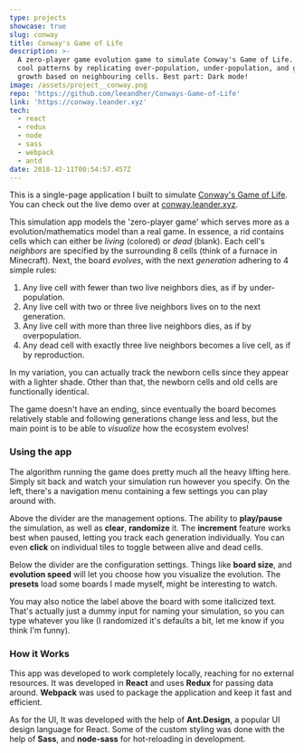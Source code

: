 ```yaml
---
type: projects
showcase: true
slug: conway
title: Conway's Game of Life
description: >-
  A zero-player game evolution game to simulate Conway's Game of Life. It makes
  cool patterns by replicating over-population, under-population, and generation
  growth based on neighbouring cells. Best part: Dark mode!
image: /assets/project__conway.png
repo: 'https://github.com/leeandher/Conways-Game-of-Life'
link: 'https://conway.leander.xyz'
tech:
  - react
  - redux
  - node
  - sass
  - webpack
  - antd
date: 2018-12-11T00:54:57.457Z
---
```


This is a single-page application I built to simulate [Conway's Game of Life](https://en.wikipedia.org/wiki/Conway%27s_Game_of_Life). You can check out the live demo over at [conway.leander.xyz](https://conway.leander.xyz).

This simulation app models the 'zero-player game' which serves more as a evolution/mathematics model than a real game. In essence, a rid contains cells which can either be _living_ (colored) or _dead_ (blank). Each cell's _neighbors_ are specified by the surrounding 8 cells (think of a furnace in Minecraft). Next, the board _evolves_, with the next _generation_ adhering to 4 simple rules:

1. Any live cell with fewer than two live neighbors dies, as if by under-population.
2. Any live cell with two or three live neighbors lives on to the next generation.
3. Any live cell with more than three live neighbors dies, as if by overpopulation.
4. Any dead cell with exactly three live neighbors becomes a live cell, as if by reproduction.

In my variation, you can actually track the newborn cells since they appear with a lighter shade. Other than that, the newborn cells and old cells are functionally identical.

The game doesn't have an ending, since eventually the board becomes relatively stable and following generations change less and less, but the main point is to be able to _visualize_ how the ecosystem evolves!

### Using the app

The algorithm running the game does pretty much all the heavy lifting here. Simply sit back and watch your simulation run however you specify. On the left, there's a navigation menu containing a few settings you can play around with.

Above the divider are the management options. The ability to **play/pause** the simulation, as well as **clear**, **randomize** it. The **increment** feature works best when paused, letting you track each generation individually. You can even **click** on individual tiles to toggle between alive and dead cells.

Below the divider are the configuration settings. Things like **board size**, and **evolution speed** will let you choose how you visualize the evolution. The **presets** load some boards I made myself, might be interesting to watch.

You may also notice the label above the board with some italicized text. That's actually just a dummy input for naming your simulation, so you can type whatever you like (I randomized it's defaults a bit, let me know if you think I'm funny).

### How it Works

This app was developed to work completely locally, reaching for no external resources. It was developed in **React** and uses **Redux** for passing data around. **Webpack** was used to package the application and keep it fast and efficient.

As for the UI, It was developed with the help of **Ant.Design**, a popular UI design language for React. Some of the custom styling was done with the help of **Sass**, and **node-sass** for hot-reloading in development.

